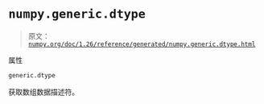 # `numpy.generic.dtype`

> 原文：[`numpy.org/doc/1.26/reference/generated/numpy.generic.dtype.html`](https://numpy.org/doc/1.26/reference/generated/numpy.generic.dtype.html)

属性

```py
generic.dtype
```

获取数组数据描述符。
